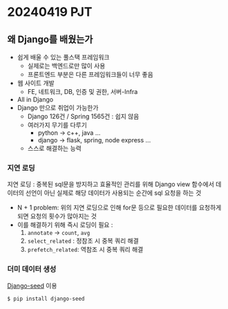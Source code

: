 # 20240419 PJT
## 왜 Django를 배웠는가
- 쉽게 배울 수 있는 풀스택 프레임워크
  - 실제로는 백엔드로만 많이 사용
  - 프론트엔드 부분은 다른 프레임워크들이 너무 좋음
- 웹 사이트 개발
  - FE, 네트워크, DB, 인증 및 권한, 서버-Infra
- All in Django
- Django 만으로 취업이 가능한가
  - Django 126건 / Spring 1565건 : 쉽지 않음
  - 여러가지 무기를 다루기
    - python -> c++, java ...
    - django -> flask, spring, node express ...
  - 스스로 해결하는 능력

### 지연 로딩
지연 로딩 : 중복된 sql문을 방지하고 효율적인 관리를 위해 Django view 함수에서 데이터의 선언이 아닌 실제로 해당 데이터가 사용되는 순간에 sql 요청을 하는 것
- N + 1 problem: 위의 지연 로딩으로 인해 for문 등으로 필요한 데이터를 요청하게 되면 요청의 횟수가 많아지는 것
- 이를 해결하기 위해 즉시 로딩이 필요 : 
  1. ```annotate``` -> ```count```, ```avg```
  2. ```select_related``` : 정참조 시 중복 쿼리 해결
  3. ```prefetch_related```: 역참조 시 중복 쿼리 해결

### 더미 데이터 생성
[Django-seed](https://github.com/Brobin/django-seed) 이용
```shell
$ pip install django-seed
```
